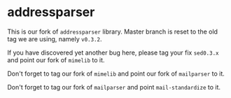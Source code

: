 # addressparser

This is our fork of `addressparser` library. Master branch is reset to the old tag we are using, namely `v0.3.2`.

If you have discovered yet another bug here, please tag your fix `sed0.3.x` and point our fork of `mimelib` to it.

Don't forget to tag our fork of `mimelib` and point our fork of `mailparser` to it.

Don't forget to tag our fork of `mailparser` and point `mail-standardize` to it.